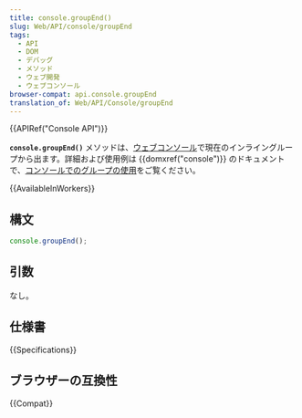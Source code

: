 ```yaml
---
title: console.groupEnd()
slug: Web/API/console/groupEnd
tags:
  - API
  - DOM
  - デバッグ
  - メソッド
  - ウェブ開発
  - ウェブコンソール
browser-compat: api.console.groupEnd
translation_of: Web/API/Console/groupEnd
---
```

{{APIRef("Console API")}}

**`console.groupEnd()`** メソッドは、[ウェブコンソール](/ja/docs/Tools/Web_Console)で現在のインライングループから出ます。詳細および使用例は {{domxref("console")}} のドキュメントで、[コンソールでのグループの使用](/ja/docs/Web/API/console#コンソールでのグループの使用)をご覧ください。

{{AvailableInWorkers}}

## 構文

```js
console.groupEnd();
```

## 引数

なし。

## 仕様書

{{Specifications}}

## ブラウザーの互換性

{{Compat}}
